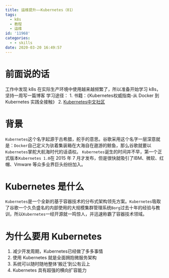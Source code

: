 ```yaml
---
title: 运维提升——Kubernetes（01）
tags:
  - k8s
  - 教程
  - 运维
id: '11968'
categories:
  - - skills
date: 2020-03-20 16:49:57
---
```


# 前面说的话

工作中发现 k8s 在实际生产环境中使用越来越频繁了，所以准备开始学习 k8s，坚持一周写一篇博客 学习途径： 1. 书籍：《Kubernetes权威指南-从 Docker 到 Kubernetes 实践全接触》 2. [Kubernetes中文社区](https://www.kubernetes.org.cn/k8s "Kubernetes中文社区")
<!--more-->
# 背景

`Kubernetes`这个名字起源于古希腊，舵手的意思。谷歌采用这个名字一层深意就是：`Docker`自己定义为驮着集装箱在大海自在遨游的鲸鱼，那么谷歌就要以`Kubernetes`掌舵大航海时代的话语权。 `Kubernetes`诞生的时间并不早，第一个正式版本`Kubernetes 1.0`在 2015 年 7 月才发布，但是很快就吸引了IBM、微软、红帽、Vmware 等众多业界巨头纷纷加入。

# Kubernetes 是什么

`Kubernetes`是一个全新的基于容器技术的分布式架构领先方案。`Kubernetes`吸取了谷歌一个久负盛名的内部使用的大规模集群管理系统`Borg`过去十年的经验与教训，所以`Kubernetes`一经开源就一鸣惊人，并迅速称霸了容器技术领域。

# 为什么要用 Kubernetes

1.  减少开发周期，Kubernetes已经做了多多事情
2.  使用 Kubernetes 就是全面拥抱微服务架构
3.  系统可以随时随地整体‘搬迁’到公有云上
4.  Kubernetes 具有超强的横向扩容能力